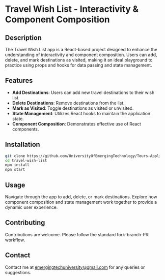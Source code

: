 # Travel Wish List - Interactivity & Component Composition

## Description
The Travel Wish List app is a React-based project designed to enhance the understanding of interactivity and component composition. Users can add, delete, and mark destinations as visited, making it an ideal playground to practice using props and hooks for data passing and state management.

## Features
- **Add Destinations**: Users can add new travel destinations to their wish list.
- **Delete Destinations**: Remove destinations from the list.
- **Mark as Visited**: Toggle destinations as visited or unvisited.
- **State Management**: Utilizes React hooks to maintain the application state.
- **Component Composition**: Demonstrates effective use of React components.

## Installation
```bash
git clone https://github.com/UniversityOfEmergingTechnology/Tours-Application.git
cd travel-wish-list
npm install
npm start
```

## Usage
Navigate through the app to add, delete, or mark destinations. Explore how component composition and state management work together to provide a dynamic user experience.

## Contributing
Contributions are welcome. Please follow the standard fork-branch-PR workflow.


## Contact
Contact me at emergingtechuniversity@gmail.com for any queries or suggestions.


